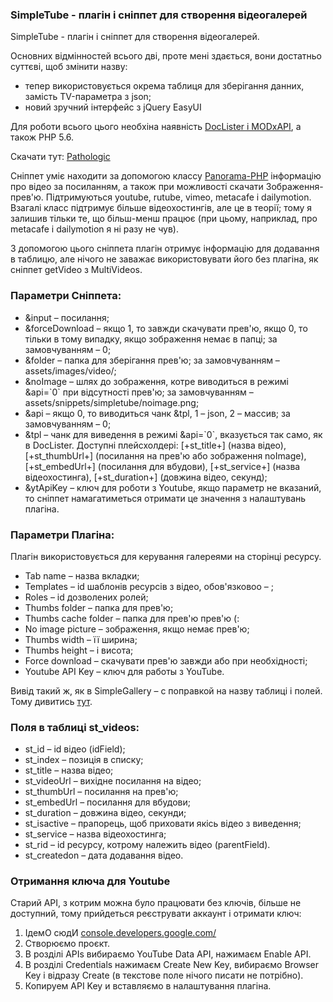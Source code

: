 
<meta http-equiv="Content-Type" content="text/html; charset=utf-8">
<h3>SimpleTube - плагін і сніппет для створення відеогалерей </h3>
SimpleTube - плагін і сніппет для створення відеогалерей.
<p>Основних відмінностей всього дві, проте мені здається, вони достатньо суттєві, щоб змінити назву:</p>
<ul>
	<li>тепер використовується окрема таблиця для зберігання данних, замість TV-параметра з json;</li>
	<li>новий зручний інтерфейс з jQuery EasyUI</li>
</ul>
<p>Для роботи всього цього необхіна наявність <a href="https://github.com/AgelxNash/DocLister" rel="nofollow" target="_blank">DocLister і MODxAPI</a>, а також PHP 5.6.</p>
<p>Скачати тут: <i class="fa fa-github fa-lg text-primary"></i> <a href="https://github.com/Pathologic/SimpleTube" rel="nofollow" target="_blank">Pathologic</a></p>
<p><span class="text-bold">Сніппет</span> уміє находити за допомогою классу <a href="http://frandieguez.github.io/panorama-php/" rel="nofollow" target="_blank">Panorama-PHP</a> інформацію про відео за посиланням, а також при можливості скачати Зображення-прев'ю. Підтримуються youtube, rutube, vimeo, metacafe і dailymotion. Взагалі класс підтримує більше відеохостингів, але це в теорії; тому я залишив тільки те, що більш-менш працює (при цьому, наприклад, про metacafe і dailymotion я ні разу не чув).</p>
<p>З допомогою цього сніппета плагін отримує інформацію для додавання в таблицю, але нічого не заважає використовувати його без плагіна, як сніппет getVideo з MultiVideos.</p>
<h3 class="sub-header">Параметри Сніппета:</h3>
<ul>
	<li><span class="text-bold">&input</span> – посилання;</li>
	<li><span class="text-bold">&forceDownload</span> – якщо 1, то завжди скачувати прев'ю, якщо 0, то тільки в тому випадку, якщо зображення немає в папці; за замовчуванням – 0;</li>
	<li><span class="text-bold">&folder</span> – папка для зберігання прев'ю; за замовчуванням – assets/images/video/;</li>
	<li><span class="text-bold">&noImage</span> – шлях до зображення, котре виводиться в режимі &api=`0` при відсутності прев'ю; за замовчуванням – assets/snippets/simpletube/noimage.png;</li>
	<li><span class="text-bold">&api</span> – якщо 0, то виводиться чанк &tpl, 1 – json, 2 – массив; за замовчуванням – 0;</li>
	<li><span class="text-bold">&tpl</span> – чанк для виведення в режимі &api=`0`, вказується так само, як в DocLister. Доступні плейсхолдері: [+st_title+] (назва відео), [+st_thumbUrl+] (посилання на прев'ю або зображення noImage), [+st_embedUrl+] (посилання для вбудови), [+st_service+] (назва відеохостинга), [+st_duration+] (довжина відео, секунд);</li>
	<li><span class="text-bold">&ytApiKey</span> – ключ для роботи з Youtube, якщо параметр не вказаний, то сніппет намагатиметься отримати це значення з налаштувань плагіна.</li>
</ul>
<h3 class="sub-header">Параметри Плагіна:</h3>
<p>Плагін використовується для керування галереями на сторінці ресурсу.</p>
<ul>
	<li><span class="text-bold">Tab name</span> – назва вкладки;</li>
	<li><span class="text-bold">Templates</span> – id шаблонів ресурсів з відео, <span class="text-bold">обов'язковоо</span> – ;</li>
	<li><span class="text-bold">Roles</span> – id дозволених ролей;</li>
	<li><span class="text-bold">Thumbs folder</span> – папка для прев'ю;</li>
	<li><span class="text-bold">Thumbs cache folder</span> – папка для прев'ю прев'ю (:</li>
	<li><span class="text-bold">No image picture</span> – зображення, якщо немає прев'ю;</li>
	<li><span class="text-bold">Thumbs width</span> – її ширина;</li>
	<li><span class="text-bold">Thumbs height</span> – і висота;</li>
	<li><span class="text-bold">Force download</span> – скачувати прев'ю завжди або при необхідності;</li>
	<li><span class="text-bold">Youtube API Key</span> – ключ для работы з YouTube.</li>
</ul>
<p>Вивід такий ж, як в SimpleGallery – c поправкой на назву таблиці і полей. Тому дивитись <a href="http://modx.im/blog/docs/2762.html" rel="nofollow" target="_blank">тут</a>.</p>
<h3 class="sub-header">Поля в таблиці st_videos:</h3>
<ul>
	<li><span class="text-bold">st_id</span> – id відео (idField);</li>
	<li><span class="text-bold">st_index</span> – позиція в списку;</li>
	<li><span class="text-bold">st_title</span> – назва відео;</li>
	<li><span class="text-bold">st_videoUrl</span> – вихідне посилання на відео;</li>
	<li><span class="text-bold">st_thumbUrl</span> – посилання на прев'ю;</li>
	<li><span class="text-bold">st_embedUrl</span> – посилання для вбудови;</li>
	<li><span class="text-bold">st_duration</span> – довжина відео, секунди;</li>
	<li><span class="text-bold">st_isactive</span> – прапорець, щоб приховати якісь відео з виведення;</li>
	<li><span class="text-bold">st_service</span> – назва відеохостинга;</li>
	<li><span class="text-bold">st_rid</span> – id ресурсу, котрому належить відео (parentField).</li>
	<li><span class="text-bold">st_createdon</span> – дата додавання відео.</li>
</ul>

<h3 class="page-header">Отримання ключа для Youtube</h3>
<p>Старий API, з котрим можна було працювати без ключів, більше не доступний, тому прийдеться реєструвати аккаунт і отримати ключ:</p>
<ol>
	<li>ІдемО сюдИ <a href="https://console.developers.google.com/" rel="nofollow" target="_blank">console.developers.google.com/</a></li>
	<li>Створюємо проєкт.</li>
	<li>В розділі APIs вибираємо YouTube Data API, нажимаєм Enable API.</li>
	<li>В розділі Credentials нажимаєм Create New Key, вибираємо Browser Key і відразу Create (в текстове поле нічого писати не потрібно).</li>
	<li>Копируем API Key и вставляємо в налаштування плагіна.</li>
</ol>
